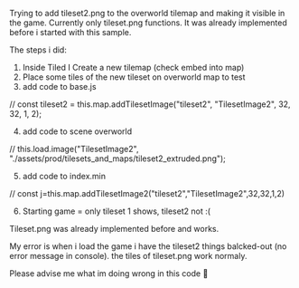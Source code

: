 Trying to add tileset2.png to the overworld tilemap and making it visible in the game. Currently only tileset.png functions. It was already implemented before i started with this sample.


The steps i did:
1) Inside Tiled I Create a new tilemap (check embed into map)
2) Place some tiles of the new tileset on overworld map to test
3) add code to base.js
   
//   const tileset2 = this.map.addTilesetImage("tileset2", "TilesetImage2", 32, 32, 1, 2);
   
4) add code to scene overworld
   
//    this.load.image("TilesetImage2", "./assets/prod/tilesets_and_maps/tileset2_extruded.png");

5) add code to index.min
   
 //    const j=this.map.addTilesetImage2("tileset2","TilesetImage2",32,32,1,2)

6) Starting game = only tileset 1 shows, tileset2 not :(


Tileset.png was already implemented before and works.

My error is when i load the game i have the tileset2 things balcked-out (no error message in console). 
the tiles of tileset.png work normaly.

Please advise me what im doing wrong in this code 🙏
